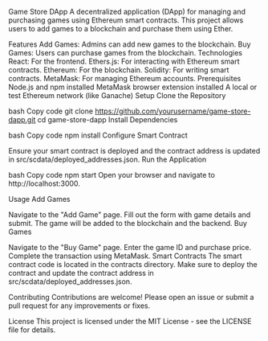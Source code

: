 Game Store DApp
A decentralized application (DApp) for managing and purchasing games using Ethereum smart contracts. This project allows users to add games to a blockchain and purchase them using Ether.

Features
Add Games: Admins can add new games to the blockchain.
Buy Games: Users can purchase games from the blockchain.
Technologies
React: For the frontend.
Ethers.js: For interacting with Ethereum smart contracts.
Ethereum: For the blockchain.
Solidity: For writing smart contracts.
MetaMask: For managing Ethereum accounts.
Prerequisites
Node.js and npm installed
MetaMask browser extension installed
A local or test Ethereum network (like Ganache)
Setup
Clone the Repository

bash
Copy code
git clone https://github.com/yourusername/game-store-dapp.git
cd game-store-dapp
Install Dependencies

bash
Copy code
npm install
Configure Smart Contract

Ensure your smart contract is deployed and the contract address is updated in src/scdata/deployed_addresses.json.
Run the Application

bash
Copy code
npm start
Open your browser and navigate to http://localhost:3000.

Usage
Add Games

Navigate to the "Add Game" page.
Fill out the form with game details and submit.
The game will be added to the blockchain and the backend.
Buy Games

Navigate to the "Buy Game" page.
Enter the game ID and purchase price.
Complete the transaction using MetaMask.
Smart Contracts
The smart contract code is located in the contracts directory. Make sure to deploy the contract and update the contract address in src/scdata/deployed_addresses.json.

Contributing
Contributions are welcome! Please open an issue or submit a pull request for any improvements or fixes.

License
This project is licensed under the MIT License - see the LICENSE file for details.

